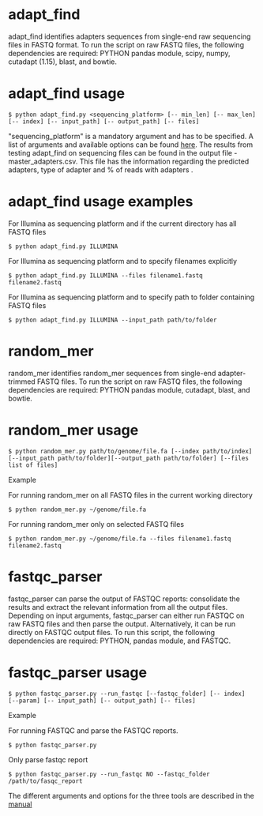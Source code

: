 # adapt_find
adapt_find identifies adapters sequences from single-end raw sequencing files in FASTQ format. To run the script on raw FASTQ files, the following dependencies are required: PYTHON pandas module, scipy, numpy, cutadapt (1.15), blast, and bowtie.

# adapt_find usage 

```$ python adapt_find.py <sequencing_platform> [-- min_len] [-- max_len] [-- index] [-- input_path] [-- output_path] [-- files]```
  
"sequencing_platform" is a mandatory argument and has to be specified. A list of arguments and available options can be found [here](https://github.com/asan-nasa/adapt_find/blob/master/manual/adapt_find_manual.pdf). The results from testing adapt_find on sequencing files can be found in the output file - master_adapters.csv. This file has the information regarding the predicted adapters, type of adapter and % of reads with adapters .  

# adapt_find usage examples

For Illumina as sequencing platform and if the current directory has all FASTQ files

```$ python adapt_find.py ILLUMINA```

For Illumina as sequencing platform and to specify filenames explicitly

```$ python adapt_find.py ILLUMINA --files filename1.fastq filename2.fastq```

For Illumina as sequencing platform and to specify path to folder containing FASTQ files

```$ python adapt_find.py ILLUMINA --input_path path/to/folder```



# random_mer

random_mer identifies random_mer sequences from single-end adapter-trimmed FASTQ files. To run the script on raw FASTQ files, the following dependencies are required: PYTHON pandas module, cutadapt, blast, and bowtie.

# random_mer usage

```$ python random_mer.py path/to/genome/file.fa [--index path/to/index][--input_path path/to/folder][--output_path path/to/folder] [--files list of files]```

Example

For running random_mer on all FASTQ files in the current working directory

```$ python random_mer.py ~/genome/file.fa ```

For running random_mer only on selected FASTQ files

```$ python random_mer.py ~/genome/file.fa --files filename1.fastq filename2.fastq```


# fastqc_parser

fastqc_parser can parse the output of FASTQC reports: consolidate the results and extract the relevant information from all the output files. Depending on input arguments, fastqc_parser can either run FASTQC on raw FASTQ files and then parse the output. Alternatively, it can be run directly on FASTQC output files. To run this script, the following dependencies are required: PYTHON, pandas module, and FASTQC.

# fastqc_parser usage

```$ python fastqc_parser.py --run_fastqc [--fastqc_folder] [-- index]  [--param] [-- input_path] [-- output_path] [-- files] ```

Example

For running FASTQC and parse the FASTQC reports.

```$ python fastqc_parser.py```

Only parse fastqc report

```$ python fastqc_parser.py --run_fastqc NO --fastqc_folder /path/to/fasqc_report ```



The different arguments and options for the three tools are described in the [manual](https://github.com/asan-nasa/adapt_find/tree/master/manual)




